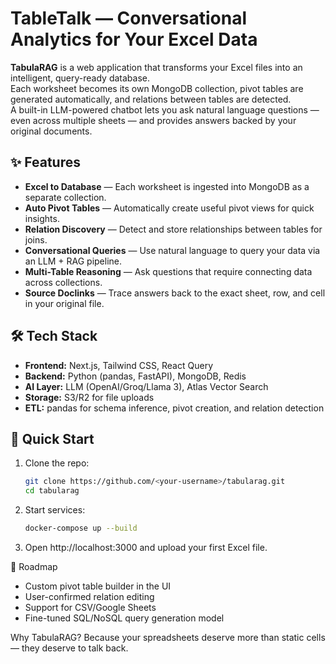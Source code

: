 # TableTalk — Conversational Analytics for Your Excel Data

**TabulaRAG** is a web application that transforms your Excel files into an intelligent, query-ready database.  
Each worksheet becomes its own MongoDB collection, pivot tables are generated automatically, and relations between tables are detected.  
A built-in LLM-powered chatbot lets you ask natural language questions — even across multiple sheets — and provides answers backed by your original documents.

## ✨ Features
- **Excel to Database** — Each worksheet is ingested into MongoDB as a separate collection.
- **Auto Pivot Tables** — Automatically create useful pivot views for quick insights.
- **Relation Discovery** — Detect and store relationships between tables for joins.
- **Conversational Queries** — Use natural language to query your data via an LLM + RAG pipeline.
- **Multi-Table Reasoning** — Ask questions that require connecting data across collections.
- **Source Doclinks** — Trace answers back to the exact sheet, row, and cell in your original file.

## 🛠 Tech Stack
- **Frontend:** Next.js, Tailwind CSS, React Query
- **Backend:** Python (pandas, FastAPI), MongoDB, Redis
- **AI Layer:** LLM (OpenAI/Groq/Llama 3), Atlas Vector Search
- **Storage:** S3/R2 for file uploads
- **ETL:** pandas for schema inference, pivot creation, and relation detection

## 🚀 Quick Start
1. Clone the repo:
   ```bash
   git clone https://github.com/<your-username>/tabularag.git
   cd tabularag
   ```
2. Start services:
   ```bash
   docker-compose up --build
   ```
3. Open http://localhost:3000 and upload your first Excel file.

📌 Roadmap
 - Custom pivot table builder in the UI
 - User-confirmed relation editing
 - Support for CSV/Google Sheets
 - Fine-tuned SQL/NoSQL query generation model

Why TabulaRAG?
Because your spreadsheets deserve more than static cells — they deserve to talk back.

